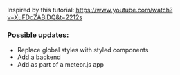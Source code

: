 Inspired by this tutorial:
https://www.youtube.com/watch?v=XuFDcZABiDQ&t=2212s

### Possible updates:

* Replace global styles with styled components
* Add a backend
* Add as part of a meteor.js app
